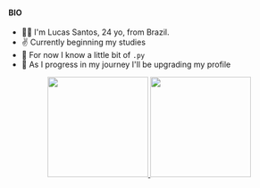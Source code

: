 #### BIO

- 😶‍🌫️ I'm Lucas Santos, 24 yo, from Brazil.
- ✌️ Currently beginning my studies
- 🐍 For now I know a little bit of `.py`
- 🔭 As I progress in my journey I'll be upgrading my profile

<div align="center">
  <a href="https://github.com/lucossantos">
  <img height="180em" src="https://github-readme-stats.vercel.app/api?username=lucossantos&show_icons=true&theme=dracula&include_all_commits=true&count_private=true"/>
  <img height="180em" src="https://github-readme-stats.vercel.app/api/top-langs/?username=lucossantos&layout=compact&langs_count=7&theme=dracula"/>
</div>
